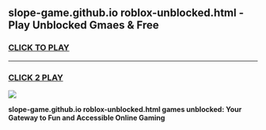 
## slope-game.github.io roblox-unblocked.html - Play Unblocked Gmaes & Free
<h3>
<a href="https://premium.freeplayer.one?title=slope-game.github.io_roblox-unblocked.html&ref=20F">CLICK TO PLAY</a></h3>
<hr>

<h3>
<a href="https://premium.freeplayer.one?title=slope-game.github.io_roblox-unblocked.html&ref=20F">CLICK 2 PLAY</a>
  
</h3>

<a href="https://premium.freeplayer.one?title=slope-game.github.io_roblox-unblocked.html&ref=20F/"><img src="https://clearcache.store/games.png"></a>


**slope-game.github.io roblox-unblocked.html games unblocked: Your Gateway to Fun and Accessible Online Gaming**

